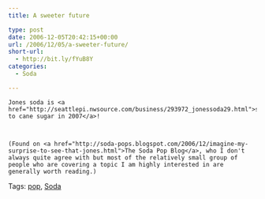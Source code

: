 ```yaml
---
title: A sweeter future

type: post
date: 2006-12-05T20:42:15+00:00
url: /2006/12/05/a-sweeter-future/
short-url:
  - http://bit.ly/fYuB8Y
categories:
  - Soda

---
```

<div class='microid-mailto+http:sha1:b8dbe90e3d7bcfec1e5d5e0f61d6c33912e7208e'>
  
    Jones soda is <a href="http://seattlepi.nwsource.com/business/293972_jonessoda29.html">switching to cane sugar in 2007</a>!
  
  
  
    (Found on <a href="http://soda-pops.blogspot.com/2006/12/imagine-my-surprise-to-see-that-jones.html">The Soda Pop Blog</a>, who I don't always quite agree with but most of the relatively small group of people who are covering a topic I am highly interested in are generally worth reading.)
  
</div>

<div class="st-post-tags">
  Tags: <a href="http://www.cavort.org/tag/pop/" title="pop" rel="tag">pop</a>, <a href="http://www.cavort.org/tag/soda/" title="Soda" rel="tag">Soda</a><br />
</div>